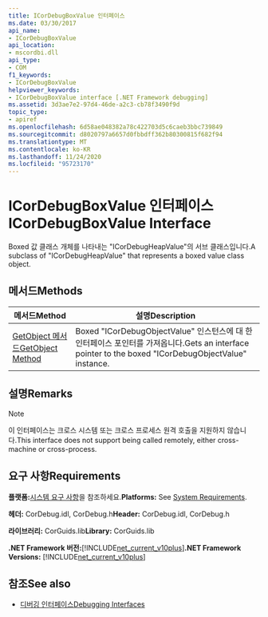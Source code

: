 ```yaml
---
title: ICorDebugBoxValue 인터페이스
ms.date: 03/30/2017
api_name:
- ICorDebugBoxValue
api_location:
- mscordbi.dll
api_type:
- COM
f1_keywords:
- ICorDebugBoxValue
helpviewer_keywords:
- ICorDebugBoxValue interface [.NET Framework debugging]
ms.assetid: 3d3ae7e2-97d4-46de-a2c3-cb78f3490f9d
topic_type:
- apiref
ms.openlocfilehash: 6d58ae048382a78c422703d5c6caeb3bbc739849
ms.sourcegitcommit: d8020797a6657d0fbbdff362b80300815f682f94
ms.translationtype: MT
ms.contentlocale: ko-KR
ms.lasthandoff: 11/24/2020
ms.locfileid: "95723170"
---
```

# <a name="icordebugboxvalue-interface"></a><span data-ttu-id="adcac-102">ICorDebugBoxValue 인터페이스</span><span class="sxs-lookup"><span data-stu-id="adcac-102">ICorDebugBoxValue Interface</span></span>

<span data-ttu-id="adcac-103">Boxed 값 클래스 개체를 나타내는 "ICorDebugHeapValue"의 서브 클래스입니다.</span><span class="sxs-lookup"><span data-stu-id="adcac-103">A subclass of "ICorDebugHeapValue" that represents a boxed value class object.</span></span>  
  
## <a name="methods"></a><span data-ttu-id="adcac-104">메서드</span><span class="sxs-lookup"><span data-stu-id="adcac-104">Methods</span></span>  
  
|<span data-ttu-id="adcac-105">메서드</span><span class="sxs-lookup"><span data-stu-id="adcac-105">Method</span></span>|<span data-ttu-id="adcac-106">설명</span><span class="sxs-lookup"><span data-stu-id="adcac-106">Description</span></span>|  
|------------|-----------------|  
|[<span data-ttu-id="adcac-107">GetObject 메서드</span><span class="sxs-lookup"><span data-stu-id="adcac-107">GetObject Method</span></span>](icordebugboxvalue-getobject-method.md)|<span data-ttu-id="adcac-108">Boxed "ICorDebugObjectValue" 인스턴스에 대 한 인터페이스 포인터를 가져옵니다.</span><span class="sxs-lookup"><span data-stu-id="adcac-108">Gets an interface pointer to the boxed "ICorDebugObjectValue" instance.</span></span>|  
  
## <a name="remarks"></a><span data-ttu-id="adcac-109">설명</span><span class="sxs-lookup"><span data-stu-id="adcac-109">Remarks</span></span>  
  
> [!NOTE]
> <span data-ttu-id="adcac-110">이 인터페이스는 크로스 시스템 또는 크로스 프로세스 원격 호출을 지원하지 않습니다.</span><span class="sxs-lookup"><span data-stu-id="adcac-110">This interface does not support being called remotely, either cross-machine or cross-process.</span></span>  
  
## <a name="requirements"></a><span data-ttu-id="adcac-111">요구 사항</span><span class="sxs-lookup"><span data-stu-id="adcac-111">Requirements</span></span>  

 <span data-ttu-id="adcac-112">**플랫폼:**[시스템 요구 사항](../../get-started/system-requirements.md)을 참조하세요.</span><span class="sxs-lookup"><span data-stu-id="adcac-112">**Platforms:** See [System Requirements](../../get-started/system-requirements.md).</span></span>  
  
 <span data-ttu-id="adcac-113">**헤더:** CorDebug.idl, CorDebug.h</span><span class="sxs-lookup"><span data-stu-id="adcac-113">**Header:** CorDebug.idl, CorDebug.h</span></span>  
  
 <span data-ttu-id="adcac-114">**라이브러리:** CorGuids.lib</span><span class="sxs-lookup"><span data-stu-id="adcac-114">**Library:** CorGuids.lib</span></span>  
  
 <span data-ttu-id="adcac-115">**.NET Framework 버전:**[!INCLUDE[net_current_v10plus](../../../../includes/net-current-v10plus-md.md)]</span><span class="sxs-lookup"><span data-stu-id="adcac-115">**.NET Framework Versions:** [!INCLUDE[net_current_v10plus](../../../../includes/net-current-v10plus-md.md)]</span></span>  
  
## <a name="see-also"></a><span data-ttu-id="adcac-116">참조</span><span class="sxs-lookup"><span data-stu-id="adcac-116">See also</span></span>

- [<span data-ttu-id="adcac-117">디버깅 인터페이스</span><span class="sxs-lookup"><span data-stu-id="adcac-117">Debugging Interfaces</span></span>](debugging-interfaces.md)
